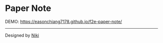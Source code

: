 # Paper Note

DEMO: https://easonchiang7178.github.io/f2e-paper-note/

---

Designed by [Niki](https://challenge.thef2e.com/user/1966?schedule=4322#works-4322)

